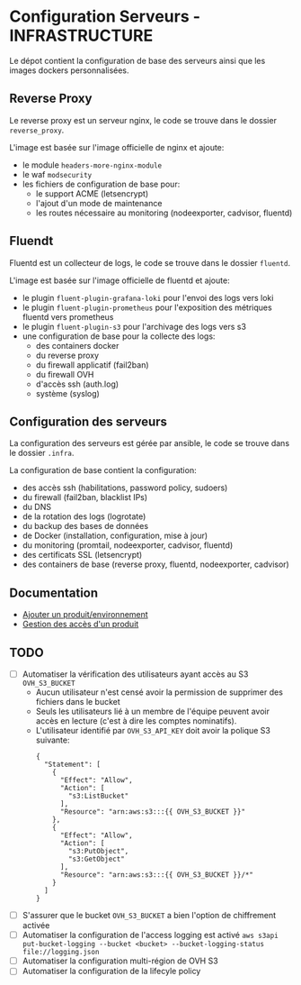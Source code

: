 # Configuration Serveurs - INFRASTRUCTURE

Le dépot contient la configuration de base des serveurs ainsi que les images dockers personnalisées.

## Reverse Proxy

Le reverse proxy est un serveur nginx, le code se trouve dans le dossier `reverse_proxy`.

L'image est basée sur l'image officielle de nginx et ajoute:

- le module `headers-more-nginx-module`
- le waf `modsecurity`
- les fichiers de configuration de base pour:
  - le support ACME (letsencrypt)
  - l'ajout d'un mode de maintenance
  - les routes nécessaire au monitoring (nodeexporter, cadvisor, fluentd)

## Fluendt

Fluentd est un collecteur de logs, le code se trouve dans le dossier `fluentd`.

L'image est basée sur l'image officielle de fluentd et ajoute:

- le plugin `fluent-plugin-grafana-loki` pour l'envoi des logs vers loki
- le plugin `fluent-plugin-prometheus` pour l'exposition des métriques fluentd vers prometheus
- le plugin `fluent-plugin-s3` pour l'archivage des logs vers s3
- une configuration de base pour la collecte des logs:
  - des containers docker
  - du reverse proxy
  - du firewall applicatif (fail2ban)
  - du firewall OVH
  - d'accès ssh (auth.log)
  - système (syslog)

## Configuration des serveurs

La configuration des serveurs est gérée par ansible, le code se trouve dans le dossier `.infra`.

La configuration de base contient la configuration:

- des accès ssh (habilitations, password policy, sudoers)
- du firewall (fail2ban, blacklist IPs)
- du DNS
- de la rotation des logs (logrotate)
- du backup des bases de données
- de Docker (installation, configuration, mise à jour)
- du monitoring (promtail, nodeexporter, cadvisor, fluentd)
- des certificats SSL (letsencrypt)
- des containers de base (reverse proxy, fluentd, nodeexporter, cadvisor)

## Documentation

- [Ajouter un produit/environnement](./docs/provisionning.md)
- [Gestion des accès d'un produit](./docs/manage_access.md)


## TODO

- [ ] Automatiser la vérification des utilisateurs ayant accès au S3 `OVH_S3_BUCKET`
  - Aucun utilisateur n'est censé avoir la permission de supprimer des fichiers dans le bucket
  - Seuls les utilisateurs lié à un membre de l'équipe peuvent avoir accès en lecture (c'est à dire les comptes nominatifs).
  - L'utilisateur identifié par `OVH_S3_API_KEY` doit avoir la polique S3 suivante:
    ```
    {
      "Statement": [
        {
          "Effect": "Allow",
          "Action": [
            "s3:ListBucket"
          ],
          "Resource": "arn:aws:s3:::{{ OVH_S3_BUCKET }}"
        },
        {
          "Effect": "Allow",
          "Action": [
            "s3:PutObject",
            "s3:GetObject"
          ],
          "Resource": "arn:aws:s3:::{{ OVH_S3_BUCKET }}/*"
        }
      ]
    }
    ```
- [ ] S'assurer que le bucket `OVH_S3_BUCKET` a bien l'option de chiffrement activée
- [ ] Automatiser la configuration de l'access logging est activé `aws s3api put-bucket-logging --bucket <bucket> --bucket-logging-status file://logging.json`
- [ ] Automatiser la configuration multi-région de OVH S3
- [ ] Automatiser la configuration de la lifecyle policy
